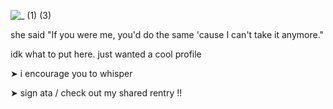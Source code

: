 ![_ (1) (3)](https://github.com/user-attachments/assets/98a0db45-8032-4688-9e1e-78d21ae135c2)



she said "If you were me, you'd do the same 'cause I can't take it anymore."


idk what to put here. just wanted a cool profile

➤ i encourage you to whisper 


➤ sign ata / check out my shared rentry !! 
